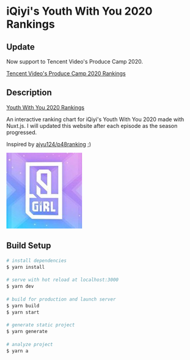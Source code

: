 # iQiyi's Youth With You 2020 Rankings

## Update

Now support to Tencent Video's Produce Camp 2020.

[Tencent Video's Produce Camp 2020 Rankings](https://mozkoe.com/pc2020/)

## Description

[Youth With You 2020 Rankings](https://mozkoe.com/ywy2020/)

An interactive ranking chart for iQiyi's Youth With You 2020 made with Nuxt.js. I will updated this website after each episode as the season progressed.

Inspired by [ajyu124/p48ranking](https://github.com/ajyu124/p48ranking) ;)

![ywy2020](./assets/images/ywy2020.jpg)

## Build Setup

```bash
# install dependencies
$ yarn install

# serve with hot reload at localhost:3000
$ yarn dev

# build for production and launch server
$ yarn build
$ yarn start

# generate static project
$ yarn generate

# analyze project
$ yarn a
```
